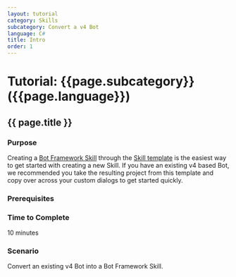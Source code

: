 ```yaml
---
layout: tutorial
category: Skills
subcategory: Convert a v4 Bot
language: C#
title: Intro
order: 1
---
```


# Tutorial: {{page.subcategory}} ({{page.language}})

## {{ page.title }}

### Purpose

Creating a [Bot Framework Skill]({{site.baseurl}}/overview/skills) through the [Skill template]({{site.baseurl}}/skills/tutorials/create-skill/csharp/1-intro) is the easiest way to get started with creating a new Skill. If you have an existing v4 based Bot, we  recommended you take the resulting project from this template and copy over across your custom dialogs to get started quickly.

### Prerequisites

### Time to Complete

10 minutes

### Scenario

Convert an existing v4 Bot into a Bot Framework Skill.